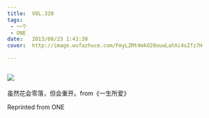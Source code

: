 ```yaml
---
title:	VOL.320
tags:
 - 一个
 - ONE
date:	2013/08/23 1:43:30
cover:	http://image.wufazhuce.com/FmyLZMt4mkO20ouwLahXc4sZfz7H

---
```

![](http://image.wufazhuce.com/FmyLZMt4mkO20ouwLahXc4sZfz7H)
---

虽然花会零落，但会重开。from《一生所爱》
 
Reprinted from ONE
